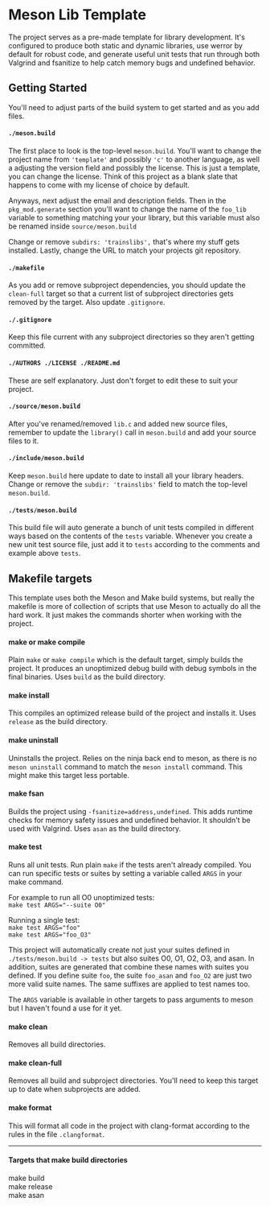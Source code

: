 # Meson Lib Template
The project serves as a pre-made template for library development. It's
configured to produce both static and dynamic libraries, use werror by default
for robust code, and generate useful unit tests that run through both Valgrind
and fsanitize to help catch memory bugs and undefined behavior.

## Getting Started
You'll need to adjust parts of the build system to get started and as you add
files.

#### `./meson.build`
The first place to look is the top-level `meson.build`. You'll want to change
the project name from `'template'` and possibly `'c'` to another language, as
well a adjusting the version field and possibly the license. This is just a
template, you can change the license. Think of this project as a blank slate
that happens to come with my license of choice by default.

Anyways, next adjust the email and description fields. Then in the
`pkg_mod.generate` section you'll want to change the name of the `foo_lib`
variable to something matching your your library, but this variable must also be
renamed inside `source/meson.build`

Change or remove `subdirs: 'trainslibs',` that's where my stuff gets installed.
Lastly, change the URL to match your projects git repository.

#### `./makefile`
As you add or remove subproject dependencies, you should update the `clean-full`
target so that a current list of subproject directories gets removed by the
target. Also update `.gitignore`.

#### `./.gitignore`
Keep this file current with any subproject directories so they aren't getting
committed.

#### `./AUTHORS ./LICENSE ./README.md`
These are self explanatory. Just don't forget to edit these to suit your 
project.

#### `./source/meson.build`
After you've renamed/removed `lib.c` and added new source files, remember to
update the `library()` call in `meson.build` and add your source files to it.

#### `./include/meson.build`
Keep `meson.build` here update to date to install all your library headers.
Change or remove the `subdir: 'trainslibs'` field to match the top-level
`meson.build`.

#### `./tests/meson.build`
This build file will auto generate a bunch of unit tests compiled in different
ways based on the contents of the `tests` variable. Whenever you create a new
unit test source file, just add it to `tests` according to the comments and
example above `tests`.

## Makefile targets
This template uses both the Meson and Make build systems, but really the
makefile is more of collection of scripts that use Meson to actually do all the
hard work. It just makes the commands shorter when working with the project.

#### make or make compile
Plain `make` or `make compile` which is the default target, simply builds the
project. It produces an unoptimized debug build with debug symbols in the final
binaries. Uses `build` as the build directory.

#### make install
This compiles an optimized release build of the project and installs it. Uses
`release` as the build directory.

#### make uninstall
Uninstalls the project. Relies on the ninja back end to meson, as there is no
`meson uninstall` command to match the `meson install` command. This might make
this target less portable.

#### make fsan
Builds the project using `-fsanitize=address,undefined`. This adds runtime
checks for memory safety issues and undefined behavior. It shouldn't be used
with Valgrind. Uses `asan` as the
build directory.

#### make test
Runs all unit tests. Run plain `make` if the tests aren't already compiled. You
can run specific tests or suites by setting a variable called `ARGS` in your
make command. 

For example to run all O0 unoptimized tests:  
`make test ARGS="--suite O0"`

Running a single test:  
`make test ARGS="foo"`  
`make test ARGS="foo_O3"`

This project will automatically create not just your suites defined in
`./tests/meson.build -> tests` but also suites O0, O1, O2, O3, and asan. In
addition, suites are generated that combine these names with suites you defined.
If you define suite `foo`, the suite `foo_asan` and `foo_O2` are just two more
valid suite names. The same suffixes are applied to test names too.

The `ARGS` variable is available in other targets to pass arguments to meson but
I haven't found a use for it yet.

#### make clean
Removes all build directories.

#### make clean-full
Removes all build and subproject directories. You'll need to keep this target up
to date when subprojects are added.

#### make format
This will format all code in the project with clang-format according to the
rules in the file `.clangformat`.
 
 ---
 #### Targets that make build directories
 make build  
 make release  
 make asan  

